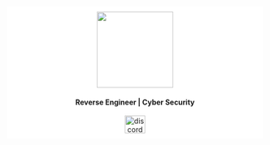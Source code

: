 <div style="background-color: white; padding: 10px;">
  <div align="center">
    <img height="150" src="https://media.discordapp.net/attachments/781481778795118612/1198196910008315956/cat_walk_2.gif"  />
  </div>

  <h4 align="center">Reverse Engineer | Cyber Security</h4>

  <div align="center">
    <a href="https://tryhackme.com/p/x03e" target="_blank">
      <img src="https://assets.tryhackme.com/img/logo/tryhackme_logo_full.svg" width="40" height="35" alt="discord logo"  />
    </a>
  </div>
</div>
